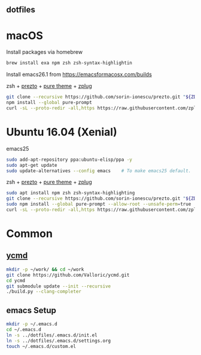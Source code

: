 dotfiles
--------


macOS
=====

Install packages via homebrew
```bash
brew install exa npm zsh zsh-syntax-highlightin
```

Install emacs26.1 from https://emacsformacosx.com/builds

zsh + [prezto](https://github.com/sorin-ionescu/prezto) + [pure theme](https://github.com/sindresorhus/pure) + [zplug](https://github.com/zplug/zplug)
```bash
git clone --recursive https://github.com/sorin-ionescu/prezto.git "${ZDOTDIR:-$HOME}/.zprezto"
npm install --global pure-prompt
curl -sL --proto-redir -all,https https://raw.githubusercontent.com/zplug/installer/master/installer.zsh| zsh
```

   
Ubuntu 16.04 (Xenial)
=====================

emacs25

```bash
sudo add-apt-repository ppa:ubuntu-elisp/ppa -y
sudo apt-get update
sudo update-alternatives --config emacs    # To make emacs25 default.
```

zsh + [prezto](https://github.com/sorin-ionescu/prezto) + [pure theme](https://github.com/sindresorhus/pure) + [zplug](https://github.com/zplug/zplug)

```bash
sudo apt install npm zsh zsh-syntax-highlighting
git clone --recursive https://github.com/sorin-ionescu/prezto.git "${ZDOTDIR:-$HOME}/.zprezto"
sudo npm install --global pure-prompt --allow-root --unsafe-perm=true
curl -sL --proto-redir -all,https https://raw.githubusercontent.com/zplug/installer/master/installer.zsh| zsh
```

Common
======

[ycmd](https://github.com/Valloric/ycmd)
-----

```bash
mkdir -p ~/work/ && cd ~/work
git clone https://github.com/Valloric/ycmd.git
cd ycmd
git submodule update --init --recursive
./build.py --clang-completer
```

emacs Setup
-----------
```bash
mkdir -p ~/.emacs.d
cd ~/.emacs.d
ln -s ../dotfiles/.emacs.d/init.el
ln -s ../dotfiles/.emacs.d/settings.org
touch ~/.emacs.d/custom.el
```
